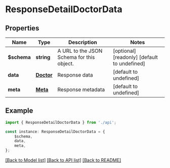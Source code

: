 # ResponseDetailDoctorData


## Properties

Name | Type | Description | Notes
------------ | ------------- | ------------- | -------------
**$schema** | **string** | A URL to the JSON Schema for this object. | [optional] [readonly] [default to undefined]
**data** | [**Doctor**](Doctor.md) | Response data | [default to undefined]
**meta** | [**Meta**](Meta.md) | Response metadata | [default to undefined]

## Example

```typescript
import { ResponseDetailDoctorData } from './api';

const instance: ResponseDetailDoctorData = {
    $schema,
    data,
    meta,
};
```

[[Back to Model list]](../README.md#documentation-for-models) [[Back to API list]](../README.md#documentation-for-api-endpoints) [[Back to README]](../README.md)

